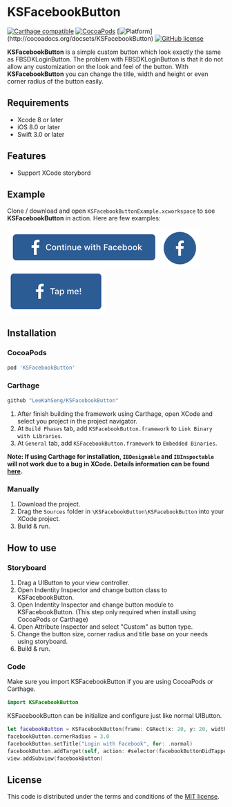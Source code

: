 # KSFacebookButton

[![Carthage compatible](https://img.shields.io/badge/Carthage-compatible-4BC51D.svg?style=flat)](https://github.com/Carthage/Carthage)
[![CocoaPods](https://img.shields.io/cocoapods/v/KSFacebookButton.svg)](http://cocoapods.org/pods/KSFacebookButton)
[![Platform](https://img.shields.io/cocoapods/p/KSFacebookButton.svg?)](http://cocoadocs.org/docsets/KSFacebookButton)
[![GitHub license](https://img.shields.io/badge/license-MIT-lightgrey.svg)](https://raw.githubusercontent.com/Carthage/Carthage/master/LICENSE.md)

**KSFacebookButton** is a simple custom button which look exactly the same as FBSDKLoginButton. The problem with FBSDKLoginButton is that it do not allow any customization on the look and feel of the button. With **KSFacebookButton** you can change the title, width and height or even corner radius of the button easily.


## Requirements

* Xcode 8 or later
* iOS 8.0 or later
* Swift 3.0 or later

## Features

* Support XCode storybord

## Example

Clone / download and open ```KSFacebookButtonExample.xcworkspace``` to see **KSFacebookButton** in action.
Here are few examples:

![](README-Assets/example1.png)
![](README-Assets/example2.png)
![](README-Assets/example3.png)

## Installation

### CocoaPods
``` ruby
pod 'KSFacebookButton'
```

### Carthage
``` ruby
github "LeeKahSeng/KSFacebookButton"
```
1. After finish building the framework using Carthage, open XCode and select you project in the project navigator.
2. At ```Build Phases``` tab, add ```KSFacebookButton.framework``` to ```Link Binary with Libraries```.
3. At ```General``` tab, add ```KSFacebookButton.framework``` to ```Embedded Binaries```.

**Note: If using Carthage for installation, ```IBDesignable``` and ```IBInspectable``` will not work due to a bug in XCode. Details information can be found [here](https://github.com/Carthage/Carthage/issues/335).**

### Manually
1. Download the project.
2. Drag the ```Sources``` folder in ```\KSFacebookButton\KSFacebookButton``` into your XCode project.
3. Build & run.


## How to use
### Storyboard
1. Drag a UIButton to your view controller.
2. Open Indentity Inspector and change button class to KSFacebookButton.
3. Open Indentity Inspector and change button module to KSFacebookButton. (This step only required when install using CocoaPods or Carthage)
4. Open Attribute Inspector and select "Custom" as button type.
5. Change the button size, corner radius and title base on your needs using storyboard.
6. Build & run.

### Code
Make sure you import KSFacebookButton if you are using CocoaPods or Carthage.
```swift
import KSFacebookButton
```
KSFacebookButton can be initialize and configure just like normal UIButton.
```swift
let facebookButton = KSFacebookButton(frame: CGRect(x: 20, y: 20, width: 200, height: 55))
facebookButton.cornerRadius = 3.0
facebookButton.setTitle("Login with Facebook", for: .normal)
facebookButton.addTarget(self, action: #selector(facebookButtonDidTapped(sender:)), for: .touchUpInside)
view.addSubview(facebookButton)
```

## License

This code is distributed under the terms and conditions of the [MIT license](LICENSE).
